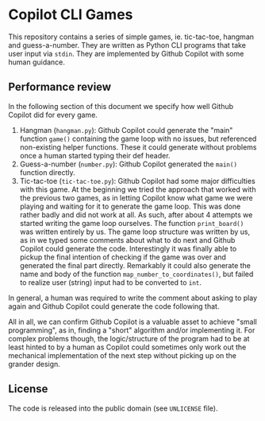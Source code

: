 # Copilot CLI Games

This repository contains a series of simple games, ie. tic-tac-toe, hangman and guess-a-number.
They are written as Python CLI programs that take user input via `stdin`. They are implemented by Github Copilot with some human guidance.


## Performance review

In the following section of this document we specify how well Github Copilot did for every game.

1. Hangman (`hangman.py`): Github Copilot could generate the "main" function `game()` containing the game loop with no issues, but referenced non-existing helper functions. These it could generate without problems once a human started typing their def header.
2.  Guess-a-number (`number.py`): Github Copilot generated the `main()` function directly. 
3. Tic-tac-toe (`tic-tac-toe.py`): Github Copilot had some major difficulties with this game. At the beginning we tried the approach that worked with the previous two games, as in letting Copilot know what game we were playing and waiting for it to generate the game loop. This was done rather badly and did not work at all. As such, after about 4 attempts we started writing the game loop ourselves. The function `print_board()` was written entirely by us. The game loop structure was written by us, as in we typed some comments about what to do next and Github Copilot could generate the code. Interestingly it was finally able to pickup the final intention of checking if the game was over and generated the final part directly. Remarkably it could also generate the name and body of the function `map_number_to_coordinates()`, but failed to realize user (string) input had to be converted to `int`.

In general, a human was required to write the comment about asking to play again and Github Copilot could generate the code following that.

All in all, we can confirm Github Copilot is a valuable asset to achieve "small programming", as in, finding a "short" algorithm and/or implementing it. For complex problems though, the logic/structure of the program had to be at least hinted to by a human as Copilot could sometimes only work out the mechanical implementation of the next step without picking up on the grander design.


## License

The code is released into the public domain (see `UNLICENSE` file).